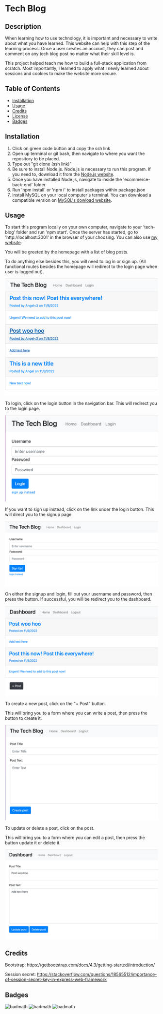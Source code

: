 # Tech Blog

## Description

When learning how to use technology, it is important and necessary to write about what you have learned. This website can help with this step of the learning process. Once a user creates an account, they can post and comment on any tech blog post no matter what their skill level is.

This project helped teach me how to build a full-stack application from scratch. Most importantly, I learned to apply what I newly learned about sessions and cookies to make the website more secure.

## Table of Contents

- [Installation](#installation)
- [Usage](#usage)
- [Credits](#credits)
- [License](#license)
- [Badges](#badges)

## Installation

1. Click on green code button and copy the ssh link
2. Open up terminal or git bash, then navigate to where you want the repository to be placed.
3. Type out "git clone (ssh link)"
4. Be sure to install Node.js. Node.js is necessary to run this program. If you need to, download it from the [Node.js website](https://nodejs.org/en/download/).
5. Once you have installed Node.js, navigate to inside the 'ecommerce-back-end' folder
6. Run 'npm install' or 'npm i' to install packages within package.json
7. Install MySQL on your local computer's terminal. You can download a compatible version on [MySQL's dowload website](https://dev.mysql.com/downloads/mysql/).

## Usage

To start this program locally on your own computer, navigate to your 'tech-blog' folder and run 'npm start'. Once the server has started, go to 'http://localhost:3001' in the browser of your choosing. You can also use [my website](https://post-on-tech-blog.herokuapp.com).

You will be greeted by the homepage with a list of blog posts.

To do anything else besides this, you will need to log in or sign up. (All functional routes besides the homepage will redirect to the login page when user is logged out).

![homepage while user logged out](assets/images/homepage-logged-out.png)

To login, click on the login button in the navigation bar. This will redirect you to the login page. 

![login page](assets/images/login.png)

If you want to sign up instead, click on the link under the login button. This will direct you to the signup page

![signup page](assets/images/signup.png)

On either the signup and login, fill out your username and password, then press the button. If successful, you will be redirect you to the dashboard.

![dashboard page](assets/images/dashboard.png)

To create a new post, click on the "+ Post" button.

This will bring you to a form where you can write a post, then press the button to create it.

![create post page](assets/images/create-post.png)

To update or delete a post, click on the post.

This will bring you to a form where you can edit a post, then press the button update it or delete it.

![update/delete post page](assets/images/update-delete.png)

## Credits

Bootstrap: https://getbootstrap.com/docs/4.3/getting-started/introduction/ 

Session secret: https://stackoverflow.com/questions/18565512/importance-of-session-secret-key-in-express-web-framework 

## Badges

![badmath](https://img.shields.io/github/repo-size/Angellyn218/tech-blog?style=plastic)
![badmath](https://img.shields.io/github/license/Angellyn218/tech-blog?style=plastic)
![badmath](https://img.shields.io/github/languages/top/Angellyn218/tech-blog?style=plastic)